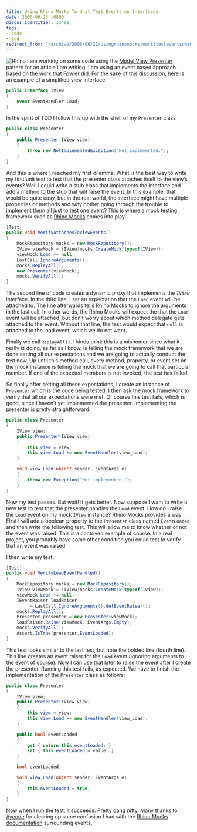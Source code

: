 ```yaml
---
title: Using Rhino Mocks To Unit Test Events on Interfaces
date: 2006-06-23 -0800
disqus_identifier: 13491
tags:
- code
- tdd
redirect_from: "/archive/2006/06/22/usingrhinomockstounittesteventsoninterfaces.aspx/"
---
```


![Rhino](https://haacked.com/images/Rhino.jpg) I am working on some code
using the [Model View
Presenter](http://www.martinfowler.com/eaaDev/ModelViewPresenter.html "Fowler Article on MVP")
pattern for an article I am writing. I am using an event based approach
based on the work that Fowler did. For the sake of this discussion, here
is an example of a simplified view interface.

```csharp
public interface IView
{
    event EventHandler Load;
}
```

In the spirit of TDD I follow this up with the shell of my `Presenter`
class

```csharp
public class Presenter
{
    public Presenter(IView view)
    {
        throw new NotImplementedException("Not implemented.");
    }
}
```

And this is where I reached my first dilemma. What is the best way to
write my first unit test to test that the presenter class attaches
itself to the view’s events? Well I could write a stub class that
implements the interface and add a method to the stub that will raise
the event. In this example, that would be quite easy, but in the real
world, the interface might have multiple properties or methods and why
bother going through the trouble to implement them all just to test one
event? This is where a mock testing framework such as [Rhino
Mocks](http://www.ayende.com/projects/rhino-mocks.aspx "Rhino Mocks")
comes into play.

```csharp
[Test]
public void VerifyAttachesToViewEvents()
{
    MockRepository mocks = new MockRepository();
    IView viewMock = (IView)mocks.CreateMock(typeof(IView));
    viewMock.Load += null;
    LastCall.IgnoreArguments();
    mocks.ReplayAll();
    new Presenter(viewMock);
    mocks.VerifyAll();   
}
```

The second line of code creates a dynamic proxy that implements the
`IView` interface. In the third line, I set an expectation that the
`Load` event will be attached to. The line afterwards tells Rhino Mocks
to ignore the arguments in the last call. In other words, the Rhino
Mocks will expect the that the `Load` event will be attached, but don’t
worry about which method delegate gets attached to the event. Without
that line, the test would expect that `null` is attached to the load
event, which we do not want.

Finally we call `ReplayAll()`. I kinda think this is a misnomer since
what it really is doing, as far as I know, is telling the mock framework
that we are done setting all our expectations and we are going to
actually conduct the test now. Up until this method call, every method,
property, or event set on the mock instance is telling the mock that we
are going to call that particular member. If one of the expected members
is not invoked, the test has failed.

So finally after setting all these expectations, I create an instance of
`Presenter` which is the code being tested. I then ask the mock
framework to verify that all our expectations were met. Of course this
test fails, which is good, since I haven’t yet implemented the
presenter. Implementing the presenter is pretty straightforward.

```csharp
public class Presenter
{
    IView view;
    public Presenter(IView view)
    {
        this.view = view;
        this.view.Load += new EventHandler(view_Load);
    }

    void view_Load(object sender, EventArgs e)
    {
        throw new Exception("Not implemented.");
    }
}
```

Now my test passes. But wait! It gets better. Now suppose I want to
write a new test to test that the presenter handles the `Load` event.
How do I raise the `Load` event on my mock `IView` instance? Rhino Mocks
provides a way. First I will add a boolean property to the `Presenter`
class named `EventLoaded` and then write the following test. This will
allow me to know whether or not the event was raised. This is a
contrived example of course. In a real project, you probably have some
other condition you could test to verify that an event was raised.

I then write my test.

```csharp
[Test]
public void VerifyLoadEventHandled()
{
    MockRepository mocks = new MockRepository();
    IView viewMock = (IView)mocks.CreateMock(typeof(IView));
    viewMock.Load += null;
    IEventRaiser loadRaiser 
         = LastCall.IgnoreArguments().GetEventRaiser();
    mocks.ReplayAll();
    Presenter presenter = new Presenter(viewMock);
    loadRaiser.Raise(viewMock, EventArgs.Empty);
    mocks.VerifyAll();
    Assert.IsTrue(presenter.EventLoaded);
}
```

This test looks similar to the last test, but note the bolded line
(fourth line). This line creates an event raiser for the `Load` event
(ignoring arguments to the event of course). Now I can use that later to
raise the event after I create the presenter. Running this test fails,
as expected. We have to finish the implementation of the `Presenter`
class as follows:

```csharp
public class Presenter
{
    IView view;
    public Presenter(IView view)
    {
        this.view = view;
        this.view.Load += new EventHandler(view_Load);
    }

    public bool EventLoaded
    {
        get { return this.eventLoaded; }
        set { this.eventLoaded = value; }
    }

    bool eventLoaded;

    void view_Load(object sender, EventArgs e)
    {
        this.eventLoaded = true;
    }
}
```

Now when I run the test, it succeeds. Pretty dang nifty. Many thanks to
[Ayende](http://www.ayende.com/default.aspx "Ayende Blog") for clearing
up some confusion I had with the [Rhino Mocks
documentation](http://www.ayende.com/projects/rhino-mocks/documentation.aspx "Rhino Mocks Docs")
surrounding events.

